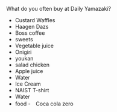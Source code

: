 What do you often buy at Daily Yamazaki?
- Custard Waffles
- Haagen Dazs
- Boss coffee
- sweets
- Vegetable juice
- Onigiri
- youkan
- salad chicken
- Apple juice
- Water
- Ice Cream
- NAIST T-shirt
- Water
- food
-　Coca cola zero
